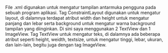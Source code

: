File .xml digunakan untuk mengatur tampilan antarmuka pengguna pada sebuah program aplikasi. Tag ConstraintLayout digunakan untuk mengatur layout, di dalamnya terdapat atribut width dan height untuk mengatur panjang dan lebar serta background untuk mengatur warna background tampilan yang diinginkan. Di sini saya menggunakan 2 TextView dan 1 ImageView. Tag TextView untuk mengatur teks, di dalamnya ada beberapa atribut seperti height, weidth, textsize, untuk mengatur tinggi, lebar, ukuran, dan lain-lain, begitu juga dengan tag ImageView.
